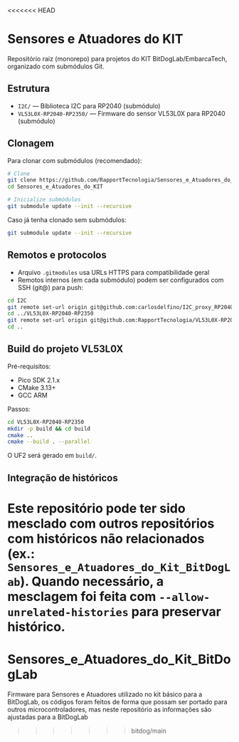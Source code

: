 <<<<<<< HEAD
# Sensores e Atuadores do KIT

Repositório raiz (monorepo) para projetos do KIT BitDogLab/EmbarcaTech, organizado com submódulos Git.

## Estrutura

- `I2C/` — Biblioteca I2C para RP2040 (submódulo)
- `VL53L0X-RP2040-RP2350/` — Firmware do sensor VL53L0X para RP2040 (submódulo)

## Clonagem

Para clonar com submódulos (recomendado):

```bash
# Clone
git clone https://github.com/RapportTecnologia/Sensores_e_Atuadores_do_Kit_BitDogLab.git Sensores_e_Atuadores_do_KIT
cd Sensores_e_Atuadores_do_KIT

# Inicialize submódulos
git submodule update --init --recursive
```

Caso já tenha clonado sem submódulos:

```bash
git submodule update --init --recursive
```

## Remotos e protocolos

- Arquivo `.gitmodules` usa URLs HTTPS para compatibilidade geral
- Remotos internos (em cada submódulo) podem ser configurados com SSH (git@) para push:

```bash
cd I2C
git remote set-url origin git@github.com:carlosdelfino/I2C_proxy_RP2040_RP2350.git
cd ../VL53L0X-RP2040-RP2350
git remote set-url origin git@github.com:RapportTecnologia/VL53L0X-RP2040-RP2350.git
cd ..
```

## Build do projeto VL53L0X

Pré-requisitos:
- Pico SDK 2.1.x
- CMake 3.13+
- GCC ARM

Passos:
```bash
cd VL53L0X-RP2040-RP2350
mkdir -p build && cd build
cmake ..
cmake --build . --parallel
```

O UF2 será gerado em `build/`.

## Integração de históricos

Este repositório pode ter sido mesclado com outros repositórios com históricos não relacionados (ex.: `Sensores_e_Atuadores_do_Kit_BitDogLab`). Quando necessário, a mesclagem foi feita com `--allow-unrelated-histories` para preservar histórico.
=======
# Sensores_e_Atuadores_do_Kit_BitDogLab
Firmware para Sensores e Atuadores utilizado no kit básico para a BitDogLab, os códigos foram feitos de forma que possam ser portado para outros microcontroladores, mas neste repositório as informações são ajustadas para a BitDogLab
>>>>>>> bitdog/main
